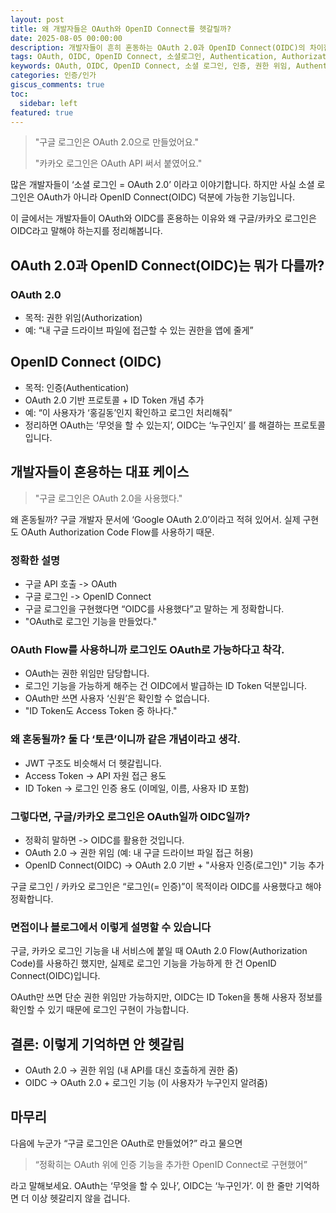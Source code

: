```yaml
---
layout: post
title: 왜 개발자들은 OAuth와 OpenID Connect를 헷갈릴까?
date: 2025-08-05 00:00:00
description: 개발자들이 흔히 혼동하는 OAuth 2.0과 OpenID Connect(OIDC)의 차이점을 명확히 설명합니다. 소셜 로그인이 OAuth가 아닌 OIDC인 이유, 인증(Authentication)과 권한 위임(Authorization)의 핵심 개념을 알아보고 정확한 기술 용어를 사용하세요.
tags: OAuth, OIDC, OpenID Connect, 소셜로그인, Authentication, Authorization
keywords: OAuth, OIDC, OpenID Connect, 소셜 로그인, 인증, 권한 위임, Authentication, Authorization, ID Token, JWT
categories: 인증/인가
giscus_comments: true
toc:
  sidebar: left
featured: true
---
```


> "구글 로그인은 OAuth 2.0으로 만들었어요."
>
> "카카오 로그인은 OAuth API 써서 붙였어요."

많은 개발자들이 ‘소셜 로그인 = OAuth 2.0’ 이라고 이야기합니다. 하지만 사실 소셜 로그인은 OAuth가 아니라 OpenID Connect(OIDC) 덕분에 가능한 기능입니다.

이 글에서는 개발자들이 OAuth와 OIDC를 혼용하는 이유와 왜 구글/카카오 로그인은 OIDC라고 말해야 하는지를 정리해봅니다.

## OAuth 2.0과 OpenID Connect(OIDC)는 뭐가 다를까?

### OAuth 2.0

- 목적: 권한 위임(Authorization)
- 예: “내 구글 드라이브 파일에 접근할 수 있는 권한을 앱에 줄게”

## OpenID Connect (OIDC)

- 목적: 인증(Authentication)
- OAuth 2.0 기반 프로토콜 + ID Token 개념 추가
- 예: “이 사용자가 ‘홍길동’인지 확인하고 로그인 처리해줘”
- 정리하면 OAuth는 ‘무엇을 할 수 있는지’, OIDC는 ‘누구인지’ 를 해결하는 프로토콜입니다.

## 개발자들이 혼용하는 대표 케이스

> "구글 로그인은 OAuth 2.0을 사용했다."

왜 혼동될까? 구글 개발자 문서에 ‘Google OAuth 2.0’이라고 적혀 있어서. 실제 구현도 OAuth Authorization Code Flow를 사용하기 때문.

### 정확한 설명

- 구글 API 호출 -> OAuth
- 구글 로그인 -> OpenID Connect
- 구글 로그인을 구현했다면 “OIDC를 사용했다”고 말하는 게 정확합니다.
- "OAuth로 로그인 기능을 만들었다."

### OAuth Flow를 사용하니까 로그인도 OAuth로 가능하다고 착각.

- OAuth는 권한 위임만 담당합니다.
- 로그인 기능을 가능하게 해주는 건 OIDC에서 발급하는 ID Token 덕분입니다.
- OAuth만 쓰면 사용자 ‘신원’은 확인할 수 없습니다.
- "ID Token도 Access Token 중 하나다."

### 왜 혼동될까? 둘 다 ‘토큰’이니까 같은 개념이라고 생각.

- JWT 구조도 비슷해서 더 헷갈립니다.
- Access Token -> API 자원 접근 용도
- ID Token -> 로그인 인증 용도 (이메일, 이름, 사용자 ID 포함)

### 그렇다면, 구글/카카오 로그인은 OAuth일까 OIDC일까?

- 정확히 말하면 -> OIDC를 활용한 것입니다.
- OAuth 2.0 -> 권한 위임 (예: 내 구글 드라이브 파일 접근 허용)
- OpenID Connect(OIDC) -> OAuth 2.0 기반 + "사용자 인증(로그인)" 기능 추가

구글 로그인 / 카카오 로그인은 “로그인(= 인증)”이 목적이라 OIDC를 사용했다고 해야 정확합니다.

### 면접이나 블로그에서 이렇게 설명할 수 있습니다

구글, 카카오 로그인 기능을 내 서비스에 붙일 때 OAuth 2.0 Flow(Authorization Code)를 사용하긴 했지만, 실제로 로그인 기능을 가능하게 한 건 OpenID Connect(OIDC)입니다.

OAuth만 쓰면 단순 권한 위임만 가능하지만, OIDC는 ID Token을 통해 사용자 정보를 확인할 수 있기 때문에 로그인 구현이 가능합니다.

## 결론: 이렇게 기억하면 안 헷갈림

- OAuth 2.0 -> 권한 위임 (내 API를 대신 호출하게 권한 줌)
- OIDC -> OAuth 2.0 + 로그인 기능 (이 사용자가 누구인지 알려줌)

## 마무리

다음에 누군가 “구글 로그인은 OAuth로 만들었어?” 라고 물으면

> “정확히는 OAuth 위에 인증 기능을 추가한 OpenID Connect로 구현했어”

라고 말해보세요. OAuth는 ‘무엇을 할 수 있나’, OIDC는 ‘누구인가’. 이 한 줄만 기억하면 더 이상 헷갈리지 않을 겁니다.
